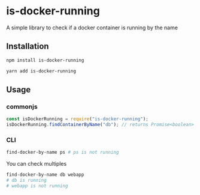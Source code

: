 # is-docker-running

A simple library to check if a docker container is running by the name

## Installation

```bash
npm install is-docker-running
```

```bash
yarn add is-docker-running
```

## Usage

### commonjs

```js
const isDockerRunning = require("is-docker-running");
isDockerRunning.findContainerByName("db"); // returns Promise<boolean>
```

### CLI

```bash
find-docker-by-name ps # ps is not running
```

You can check multiples

```bash
find-docker-by-name db webapp
# db is running
# webapp is not running
```
